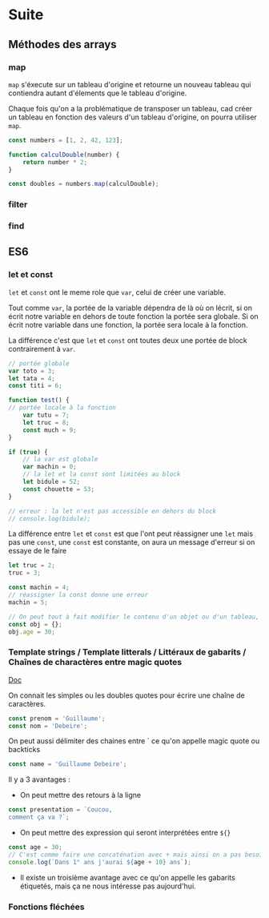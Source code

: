 # Suite

## Méthodes des arrays

### map

`map` s'éxecute sur un tableau d'origine et retourne un nouveau tableau qui contiendra autant d'élements que le tableau d'origine.

Chaque fois qu'on a la problématique de transposer un tableau, cad créer un tableau en fonction des valeurs d'un tableau d'origine, on pourra utiliser `map`.

```js
const numbers = [1, 2, 42, 123];

function calculDouble(number) {
    return number * 2;
}

const doubles = numbers.map(calculDouble);
```

### filter

### find

## ES6

### let et const

`let` et `const` ont le meme role que `var`, celui de créer une variable.

Tout comme `var`, la portée de la variable dépendra de là où on lécrit, si on écrit notre variable en dehors de toute fonction la portée sera globale. Si on écrit notre variable dans une fonction, la portée sera locale à la fonction.

La différence c'est que `let` et `const` ont toutes deux une portée de block contrairement à `var`.

```js
// portée globale
var toto = 3;
let tata = 4;
const titi = 6;

function test() {
// portée locale à la fonction
    var tutu = 7;
    let truc = 8;
    const much = 9;
}

if (true) {
    // la var est globale
    var machin = 0;
    // la let et la const sont limitées au block
    let bidule = 52;
    const chouette = 53;
}

// erreur : la let n'est pas accessible en dehors du block
// console.log(bidule);
```

La différence entre `let` et `const` est que l'ont peut réassigner une `let` mais pas une `const`, une `const` est constante, on aura un message d'erreur si on essaye de le faire

```js
let truc = 2;
truc = 3;

const machin = 4;
// réassigner la const donne une erreur
machin = 5;

// On peut tout à fait modifier le contenu d'un objet ou d'un tableau, réassigner une propriété ce n'est pas la même chose que réassigner la constante dans sa globalité
const obj = {};
obj.age = 30;
```

### Template strings / Template litterals / Littéraux de gabarits / Chaînes de charactères entre magic quotes

[Doc](https://developer.mozilla.org/fr/docs/Web/JavaScript/Reference/Litt%C3%A9raux_gabarits)

On connait les simples ou les doubles quotes pour écrire une chaîne de caractères.

```js
const prenom = 'Guillaume';
const nom = 'Debeire';
```

On peut aussi délimiter des chaines entre ` ce qu'on appelle magic quote ou backticks

```js
const name = 'Guillaume Debeire';
```

Il y a 3 avantages :

- On peut mettre des retours à la ligne

```js
const presentation = `Coucou,
comment ça va ?`;
```

- On peut mettre des expression qui seront interprétées entre `${}`

```js
const age = 30;
// C'est comme faire une concaténation avec + mais ainsi on a pas besoin de sortir sans arrêt de la chaine
console.log(`Dans 1° ans j'aurai ${age + 10} ans`);
```

- Il existe un troisième avantage avec ce qu'on appelle les gabarits étiquetés, mais ça ne nous intéresse pas aujourd'hui.

### Fonctions fléchées

